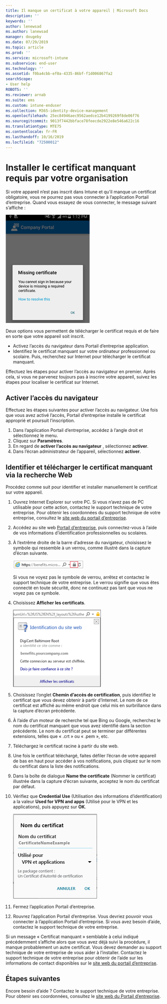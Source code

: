 ```yaml
---
title: Il manque un certificat à votre appareil | Microsoft Docs
description: ''
keywords: ''
author: lenewsad
ms.author: lanewsad
manager: dougeby
ms.date: 07/29/2019
ms.topic: article
ms.prod: ''
ms.service: microsoft-intune
ms.subservice: end-user
ms.technology: ''
ms.assetid: f0ba4cbb-ef0a-4335-86bf-f1d006867fa2
searchScope:
- User help
ROBOTS: ''
ms.reviewer: arnab
ms.suite: ems
ms.custom: intune-enduser
ms.collection: M365-identity-device-management
ms.openlocfilehash: 25ec84946aec9562aedce12b4199269f8de06f76
ms.sourcegitcommit: 9013f7442bbface78feecde2922e8e546a622c16
ms.translationtype: MTE75
ms.contentlocale: fr-FR
ms.lasthandoff: 10/16/2019
ms.locfileid: "72500012"
---
```

# <a name="install-missing-certificate-required-by-your-organization"></a>Installer le certificat manquant requis par votre organisation  

Si votre appareil n’est pas inscrit dans Intune et qu’il manque un certificat obligatoire, vous ne pourrez pas vous connecter à l’application Portail d’entreprise. Quand vous essayez de vous connecter, le message suivant s’affiche :

![screenshot-error-message-about-missing-certificate](./media/andr-cert_install-1-cert_missing.png)

Deux options vous permettent de télécharger le certificat requis et de faire en sorte que votre appareil soit inscrit. 

- Activez l’accès du navigateur dans Portail d’entreprise application.
- Identifiez le certificat manquant sur votre ordinateur professionnel ou scolaire. Puis, recherchez sur Internet pour télécharger le certificat manquant. 

Effectuez les étapes pour activer l’accès au navigateur en premier. Après cela, si vous ne parvenez toujours pas à inscrire votre appareil, suivez les étapes pour localiser le certificat sur Internet. 

## <a name="enable-browser-access"></a>Activer l’accès du navigateur
Effectuez les étapes suivantes pour activer l’accès au navigateur. Une fois que vous avez activé l’accès, Portail d’entreprise installe le certificat approprié et poursuit l’inscription.    

1. Dans l’application Portail d’entreprise, accédez à l’angle droit et sélectionnez le menu.  
2. Cliquez sur **Paramètres**.  
3. En regard de **activer l’accès au navigateur** , sélectionnez **activer**.  
4. Dans l’écran administrateur de l’appareil, sélectionnez **activer**. 

## <a name="identify-and-download-the-missing-certificate-through-web-search"></a>Identifier et télécharger le certificat manquant via la recherche Web
Procédez comme suit pour identifier et installer manuellement le certificat sur votre appareil.  

1. Ouvrez Internet Explorer sur votre PC. Si vous n’avez pas de PC utilisable pour cette action, contactez le support technique de votre entreprise. Pour obtenir les coordonnées du support technique de votre entreprise, consultez le [site web du portail d’entreprise](https://go.microsoft.com/fwlink/?linkid=2010980).

2. Accédez au site web [Portail d’entreprise](https://go.microsoft.com/fwlink/?linkid=2010980), puis connectez-vous à l’aide de vos informations d’identification professionnelles ou scolaires.

3. À l’extrême droite de la barre d’adresse du navigateur, choisissez le symbole qui ressemble à un verrou, comme illustré dans la capture d’écran suivante.

    ![screenshot-internet-explorer-address-bar-padlock-symbol](./media/andr-missing-cert-ie-padlock-symbol.png)

    Si vous ne voyez pas le symbole de verrou, arrêtez et contactez le support technique de votre entreprise. Le verrou signifie que vous êtes connecté en toute sécurité, donc ne continuez pas tant que vous ne voyez pas ce symbole.

4. Choisissez **Afficher les certificats**.

    ![screenshot-internet-explorer-view-certificates-button-on-website-identification-dialog](./media/andr-missg-cert-ie-view-cert-button.png)

5. Choisissez l’onglet **Chemin d’accès de certification**, puis identifiez le certificat que vous devez obtenir à partir d’Internet. Le nom de ce certificat est affiché au même endroit que celui mis en surbrillance dans la capture d’écran précédente.

6. À l’aide d’un moteur de recherche tel que Bing ou Google, recherchez le nom du certificat manquant que vous avez identifié dans la section précédente. Le nom du certificat peut se terminer par différentes extensions, telles que « .crt » ou « .pem », etc.

7. Téléchargez le certificat racine à partir du site web.

8. Une fois le certificat téléchargé, faites défiler l’écran de votre appareil de bas en haut pour accéder à vos notifications, puis cliquez sur le nom du certificat dans la liste des notifications.

4. Dans la boîte de dialogue **Name the certificate** (Nommer le certificat) illustrée dans la capture d’écran suivante, acceptez le nom du certificat par défaut.

5. Vérifiez que **Credential Use** (Utilisation des informations d’identification) a la valeur **Used for VPN and apps** (Utilisé pour le VPN et les applications), puis appuyez sur **OK**.

    ![screenshot-certificate-name-dialog-showing-certificate-name](./media/andr-missing-cert-cert-name.png)

6. Fermez l’application Portail d’entreprise.

7. Rouvrez l’application Portail d’entreprise. Vous devriez pouvoir vous connecter à l’application Portail d’entreprise. Si vous avez besoin d’aide, contactez le support technique de votre entreprise.

Si un message « Certificat manquant » semblable à celui indiqué précédemment s’affiche alors que vous avez déjà suivi la procédure, il manque probablement un autre certificat. Vous devez demander au support technique de votre entreprise de vous aider à l’installer. Contactez le support technique de votre entreprise pour obtenir de l’aide sur les informations de contact disponibles sur le [site web du portail d’entreprise](https://go.microsoft.com/fwlink/?linkid=2010980).

## <a name="next-steps"></a>Étapes suivantes  

Encore besoin d’aide ? Contactez le support technique de votre entreprise. Pour obtenir ses coordonnées, consultez le [site web du Portail d’entreprise](https://go.microsoft.com/fwlink/?linkid=2010980).  
